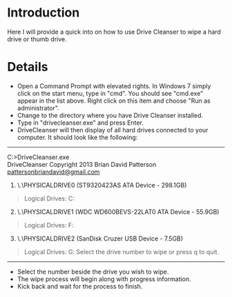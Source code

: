 # Introduction #

Here I will provide a quick into on how to use Drive Cleanser to wipe a hard drive or thumb drive.


# Details #

  * Open a Command Prompt with elevated rights. In Windows 7 simply click on the start menu, type in "cmd". You should see "cmd.exe" appear in the list above. Right click on this item and choose "Run as administrator".
  * Change to the directory where you have Drive Cleanser installed.
  * Type in "drivecleanser.exe" and press Enter.
  * DriveCleanser will then display of all hard drives connected to your computer. It should look like the following:


---

C:\>DriveCleanser.exe<br />
DriveCleanser Copyright 2013 Brian David Patterson<br />
<pattersonbriandavid@gmail.com>

1) \\.\PHYSICALDRIVE0 (ST9320423AS ATA Device - 298.1GB)
> Logical Drives: C:
2) \\.\PHYSICALDRIVE1 (WDC WD600BEVS-22LAT0 ATA Device - 55.9GB)
> Logical Drives: F:
3) \\.\PHYSICALDRIVE2 (SanDisk Cruzer USB Device - 7.5GB)
> Logical Drives: G:
Select the drive number to wipe or press q to quit.

---


  * Select the number beside the drive you wish to wipe.
  * The wipe process will begin along with progress information.
  * Kick back and wait for the process to finish.